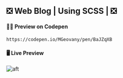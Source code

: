## ❎ Web Blog | Using SCSS | ❎
#### 👨‍💻 Preview on Codepen
    https://codepen.io/MGeovany/pen/BaJZqXB
#### 🖥️ Live Preview
![aft](https://i.ibb.co/DpJhbt2/Captura-de-pantalla-2022-03-29-120506.png)
